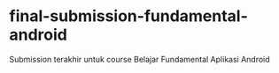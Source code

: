 # final-submission-fundamental-android
Submission terakhir untuk course Belajar Fundamental Aplikasi Android

